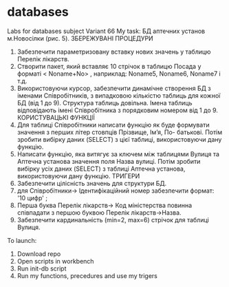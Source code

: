 # databases
Labs for databases subject
Variant 66
My task: 
  БД аптечних установ м.Новосілки (рис. 5).
  ЗБЕРЕЖУВАНІ ПРОЦЕДУРИ
  1. Забезпечити параметризовану вставку нових значень у таблицю Перелік лікарств.
  2. Створити пакет, який вставляє 10 стрічок в таблицю Посада у форматі < Noname+No> , наприклад: Noname5, Noname6, Noname7 і т.д.
  3. Використовуючи курсор, забезпечити динамічне створення БД з іменами Співробітників, з випадковою кількістю таблиць для кожної БД (від 1 до 9). Структура таблиць довільна. Імена таблиць відповідають імені Співробітника з порядковим номером від 1 до 9.
  КОРИСТУВАЦЬКІ ФУНКЦІЇ
  1. Для таблиці Співробітники написати функцію як буде формувати значення з перших літер стовпців Прізвище, Ім’я, По- батькові. Потім зробити вибірку даних (SELECT) з цієї таблиці, використовуючи дану функцію.
  2. Написати функцію, яка витягує за ключем між таблицями Вулиця та Аптечна установа значення поля Назва вулиці. Потім зробити вибірку усіх даних (SELECT) з таблиці Аптечна установа, використовуючи дану функцію.
  ТРИГЕРИ
  1. Забезпечити цілісність значень для структури БД.
  2. для Співробітники→ Ідентифікаційний номер забезпечити формат: '10 цифр' ;
  3. Перша буква Перелік лікарств→ Код міністерства повинна співпадати з першою буквою Перелік лікарств→Назва.
  4. Забезпечити кардинальність (min=2, max=6) стрічок для таблиці Вулиця.

To launch:
  1. Download repo
  2. Open scripts in workbench
  3. Run init-db script
  4. Run my functions, precedures and use my trigers

